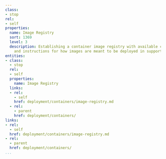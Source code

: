 ```yaml
---
class:
- stop
rel:
- self
properties:
  name: Image Registry
  sort: 1369
  level: 3
  description: Establishing a container image registry with available container images,
    and instructions for how images are meant to be deployed in support of services.
entities:
- class:
  - stop
  rel:
  - self
  properties:
    name: Image Registry
  links:
  - rel:
    - self
    href: deployment/containers/image-registry.md
  - rel:
    - parent
    href: deployment/containers/
links:
- rel:
  - self
  href: deployment/containers/image-registry.md
- rel:
  - parent
  href: deployment/containers/
...
```

